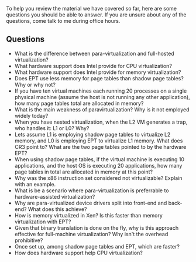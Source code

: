 To help you review the material we have covered so far, here are some questions you should
be able to answer. If you are unsure about any of the questions, come
talk to me during office hours. 

## Questions

* What is the difference between para-virtualization and full-hosted
  virtualization?
* What hardware support does Intel provide for CPU virtualization?
* What hardware support does Intel provide for memory virtualization?
* Does EPT use less memory for page tables than shadow page tables?
  Why or why not?
* If you have ten virtual machines each running 20 processes on a
  single physical machine (assume the host is not running any other
  application), how many page tables total are allocated in memory?
* What is the main weakness of paravirtualization? Why is it not
  employed widely today?
* When you have nested virtualization, when the L2 VM generates a
  trap, who handles it: L1 or L0? Why?
* Lets assume L1 is employing shadow page tables to virtualize L2
  memory, and L0 is employing EPT to virtualize L1 memory. What does
  CR3 point to? What are the two page tables pointed to by the
  hardware EPT?
* When using shadow page tables, if the virtual machine is executing
  10 applications, and the host OS is executing 20 applications, how
  many page tables in total are allocated in memory at this point?
* Why was the x86 instruction set considered not virtualizable?
  Explain with an example.
* What is be a scenario where para-virtualization is preferrable to hardware-assisted virtualization?
* Why are para-virtualized device drivers split into front-end and back-end? What does this achieve?
* How is memory virtualized in Xen? Is this faster than memory virtualization with EPT? 
* Given that binary translation is done on the fly, why is this approach effective for full-machine virtualization? Why isn't the overhead prohibitive?
* Once set up, among shadow page tables and EPT, which are faster? 
* How does hardware support help CPU virtualization? 

